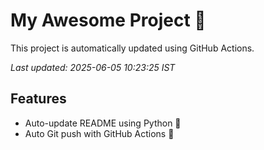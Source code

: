 # My Awesome Project 🚀

This project is automatically updated using GitHub Actions.

_Last updated: 2025-06-05 10:23:25 IST_

## Features
- Auto-update README using Python 🐍
- Auto Git push with GitHub Actions 🤖
